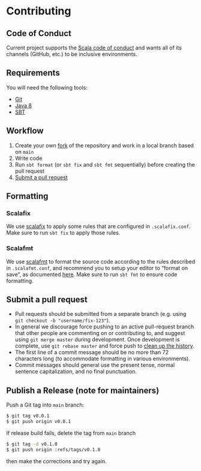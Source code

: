 # Contributing

## Code of Conduct

Current project supports the [Scala code of conduct][code-of-conduct] and
wants all of its channels (GitHub, etc.) to be inclusive environments.

## Requirements

You will need the following tools:

*   [Git][git]
*   [Java 8][java-8]
*   [SBT][sbt]

## Workflow

1.  Create your own [fork][fork-and-pull] of the repository
    and work in a local branch based on `main`
2.  Write code
3.  Run `sbt format` (or `sbt fix` and `sbt fmt` sequentially) before creating the pull request
4.  [Submit a pull request](#submit-a-pull-request)

## Formatting

### Scalafix

We use [scalafix][scalafix] to apply some rules that are configured in `.scalafix.conf`.
Make sure to run `sbt fix` to apply those rules.

### Scalafmt

We use [scalafmt][scalafmt] to format the source code according to the rules
described in `.scalafmt.conf`, and recommend you to setup your editor to “format on save”,
as documented [here][scalafmt-install].
Make sure to run `sbt fmt` to ensure code formatting.


## Submit a pull request

*   Pull requests should be submitted from a separate branch (e.g. using
    `git checkout -b "username/fix-123"`).
*   In general we discourage force pushing to an active pull-request branch that other people are
    commenting on or contributing to, and suggest using `git merge master` during development. Once
    development is complete, use `git rebase master` and force push to [clean up the history][squash].
*   The first line of a commit message should be no more than 72 characters long (to accommodate
    formatting in various environments).
*   Commit messages should general use the present tense, normal sentence capitalization, and no final
    punctuation.

## Publish a Release (note for maintainers)

Push a Git tag into `main` branch:

```bash
$ git tag v0.0.1
$ git push origin v0.0.1
```

If release build fails, delete the tag from `main` branch

```bash
$ git tag -d v0.1.0
$ git push origin :refs/tags/v0.1.0
```

then make the corrections and try again.

[code-of-conduct]: https://www.scala-lang.org/conduct/

[fork-and-pull]: https://help.github.com/articles/using-pull-requests/

[git]: https://git-scm.com/

[java-8]: https://www.oracle.com/java/technologies/javase/javase-jdk8-downloads.html

[scalafix]: https://scalacenter.github.io/scalafix/

[scalafmt]: https://scalameta.org/scalafmt/

[scalatest]: https://www.scalatest.org/

[scalafmt-install]: https://scalameta.org/scalafmt/docs/installation.html

[sbt]: http://www.scala-sbt.org/

[squash]: http://gitready.com/advanced/2009/02/10/squashing-commits-with-rebase.html
